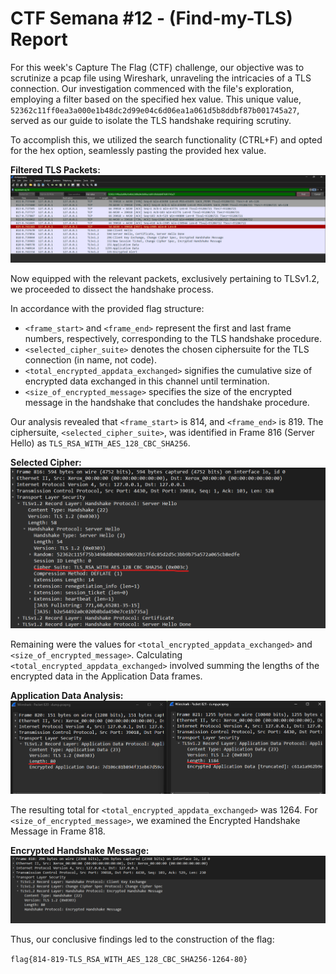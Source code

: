 # CTF Semana #12 - (Find-my-TLS) Report

For this week's Capture The Flag (CTF) challenge, our objective was to scrutinize a pcap file using Wireshark, unraveling the intricacies of a TLS connection. Our investigation commenced with the file's exploration, employing a filter based on the specified hex value. This unique value, `52362c11ff0ea3a000e1b48dc2d99e04c6d06ea1a061d5b8ddbf87b001745a27`, served as our guide to isolate the TLS handshake requiring scrutiny.

To accomplish this, we utilized the search functionality (CTRL+F) and opted for the hex option, seamlessly pasting the provided hex value.

**Filtered TLS Packets:**
![Filtered TLS](/images/filtered_tls.png)

Now equipped with the relevant packets, exclusively pertaining to TLSv1.2, we proceeded to dissect the handshake process.

In accordance with the provided flag structure:

- `<frame_start>` and `<frame_end>` represent the first and last frame numbers, respectively, corresponding to the TLS handshake procedure.
- `<selected_cipher_suite>` denotes the chosen ciphersuite for the TLS connection (in name, not code).
- `<total_encrypted_appdata_exchanged>` signifies the cumulative size of encrypted data exchanged in this channel until termination.
- `<size_of_encrypted_message>` specifies the size of the encrypted message in the handshake that concludes the handshake procedure.

Our analysis revealed that `<frame_start>` is 814, and `<frame_end>` is 819. The ciphersuite, `<selected_cipher_suite>`, was identified in Frame 816 (Server Hello) as `TLS_RSA_WITH_AES_128_CBC_SHA256`.

**Selected Cipher:**
![Selected Cipher](/images/selected_cipher.png)

Remaining were the values for `<total_encrypted_appdata_exchanged>` and `<size_of_encrypted_message>`. Calculating `<total_encrypted_appdata_exchanged>` involved summing the lengths of the encrypted data in the Application Data frames.

**Application Data Analysis:**
![AppData Analysis](/images/app_data.png)

The resulting total for `<total_encrypted_appdata_exchanged>` was 1264. For `<size_of_encrypted_message>`, we examined the Encrypted Handshake Message in Frame 818.

**Encrypted Handshake Message:**
![Encrypted Message](/images/encrypted_message.png)

Thus, our conclusive findings led to the construction of the flag:

`flag{814-819-TLS_RSA_WITH_AES_128_CBC_SHA256-1264-80}`
